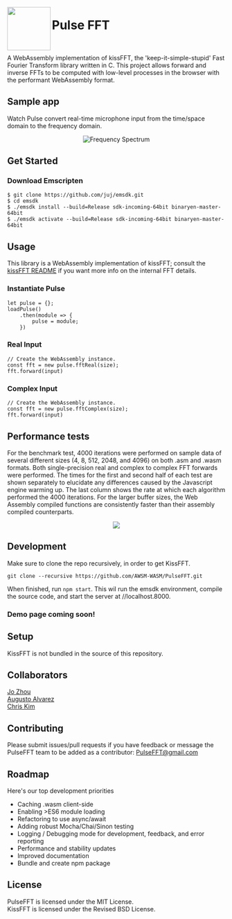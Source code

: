 <img align="left" width="100" height="100" src="https://github.com/AWSM-WASM/PulseFFT/blob/master/assets/logo.jpg"><h1>Pulse FFT</h1></br>

A WebAssembly implementation of kissFFT, the 'keep-it-simple-stupid' Fast Fourier Transform library written in C. This project allows forward and inverse FFTs to be computed with low-level processes in the browser with the performant WebAssembly format.

## Sample app

Watch Pulse convert real-time microphone input from the time/space domain to the frequency domain.
<p align="center"><img src=https://github.com/AWSM-WASM/PulseFFT/blob/master/assets/PulseFFT.gif alt="Frequency Spectrum"></p>

## Get Started

### Download Emscripten

```
$ git clone https://github.com/juj/emsdk.git
$ cd emsdk
$ ./emsdk install --build=Release sdk-incoming-64bit binaryen-master-64bit
$ ./emsdk activate --build=Release sdk-incoming-64bit binaryen-master-64bit
```
<!--- To do
### From npm

```
npm install --save pulsefft
```
--->

[//]: # (From Unpkg ES Modules ```<script type = "module">import pulsefft from "https://unpkg.com/pulsefft/esm/pulsefft.js";</script>```UMD build```<script src="https://umpkg.com/pulsefft/umd/pulsefft.js"></script>```)

## Usage

This library is a WebAssembly implementation of kissFFT; consult the [kissFFT README](https://github.com/bazaar-projects/kissfft) if you want more info on the internal FFT details. 

### Instantiate Pulse

```
let pulse = {};
loadPulse()
    .then(module => {
        pulse = module;
    })
```
### Real Input
```
// Create the WebAssembly instance.
const fft = new pulse.fftReal(size);
fft.forward(input)

```
### Complex Input
```
// Create the WebAssembly instance.
const fft = new pulse.fftComplex(size);
fft.forward(input)
```

## Performance tests

For the benchmark test, 4000 iterations were performed on sample data of several different sizes (4, 8, 512, 2048, and  4096) on both .asm and .wasm formats. Both single-precision real and complex to complex FFT forwards were performed. The times for the first and second half of each test are shown separately to elucidate any differences caused by the Javascript engine warming up. The last column shows the rate at which each algorithm performed the 4000 iterations. For the larger buffer sizes, the Web Assembly compiled functions are consistently faster than their assembly compiled counterparts.

<p align="center"><img src="https://github.com/AWSM-WASM/PulseFFT/blob/master/assets/Benchmark.png"></p>

## Development

Make sure to clone the repo recursively, in order to get KissFFT.

```
git clone --recursive https://github.com/AWSM-WASM/PulseFFT.git
```
When finished, run `npm start`. This wil run the emsdk environment, compile the source code, and start the server at //localhost.8000.

### Demo page coming soon!

## Setup

KissFFT is not bundled in the source of this repository. 

## Collaborators
[Jo Zhou](https://github.com/thejozhou)  
[Augusto Alvarez](https://github.com/augustohalvarez)  
[Chris Kim](https://github.com/ckimchris)

## Contributing

Please submit issues/pull requests if you have feedback or message the PulseFFT team to be added as a contributor: PulseFFT@gmail.com

## Roadmap

Here's our top development priorities

* Caching .wasm client-side
* Enabling >ES6 module loading
* Refactoring to use async/await
* Adding robust Mocha/Chai/Sinon testing 
* Logging / Debugging mode for development, feedback, and error reporting
* Performance and stability updates
* Improved documentation
* Bundle and create npm package

## License

PulseFFT is licensed under the MIT License.  
KissFFT is licensed under the Revised BSD License.
